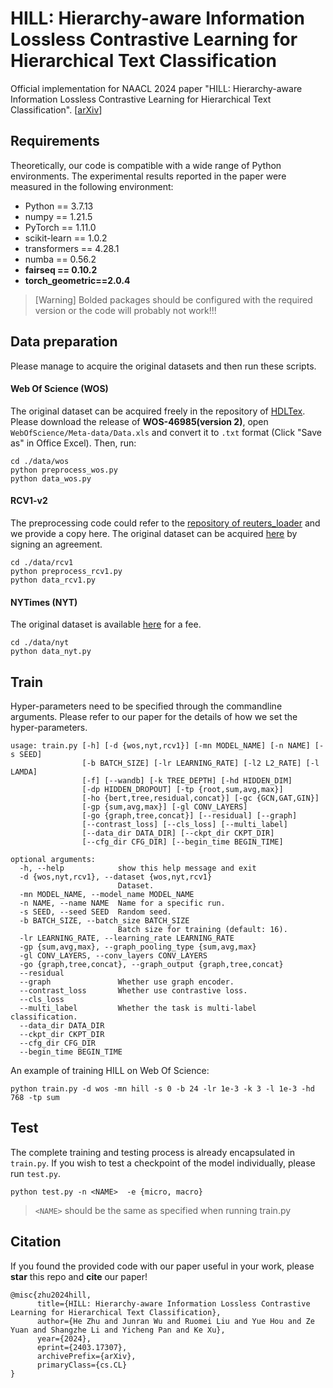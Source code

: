 # HILL: Hierarchy-aware Information Lossless Contrastive Learning for Hierarchical Text Classification

Official implementation for NAACL 2024 paper "HILL: Hierarchy-aware Information Lossless Contrastive Learning for Hierarchical Text Classification". [[arXiv](https://arxiv.org/abs/2403.17307)]

## Requirements

Theoretically, our code is compatible with a wide range of Python environments. The experimental results reported in the paper were measured in the following environment:

- Python == 3.7.13
- numpy == 1.21.5
- PyTorch == 1.11.0
- scikit-learn == 1.0.2
- transformers == 4.28.1
- numba == 0.56.2
- **fairseq == 0.10.2**
- **torch_geometric==2.0.4**

> [Warning] Bolded packages should be configured with the required version or the code will probably not work!!!

## Data preparation

Please manage to acquire the original datasets and then run these scripts.

#### Web Of Science (WOS)

The original dataset can be acquired freely in the repository of [HDLTex](https://github.com/kk7nc/HDLTex). Please download the release of **WOS-46985(version 2)**, open `WebOfScience/Meta-data/Data.xls` and convert it to `.txt` format (Click "Save as" in Office Excel). Then, run:

```
cd ./data/wos
python preprocess_wos.py
python data_wos.py
```

#### RCV1-v2

The preprocessing code could refer to the [repository of reuters_loader](https://github.com/ductri/reuters_loader) and we provide a copy here. The original dataset can be acquired [here](https://trec.nist.gov/data/reuters/reuters.html) by signing an agreement. 

```
cd ./data/rcv1
python preprocess_rcv1.py
python data_rcv1.py
```

#### NYTimes (NYT)

The original dataset is available [here](https://catalog.ldc.upenn.edu/LDC2008T19) for a fee. 

```
cd ./data/nyt
python data_nyt.py
```

## Train

Hyper-parameters need to be specified through the commandline arguments. Please refer to our paper for the details of how we set the hyper-parameters.

```
usage: train.py [-h] [-d {wos,nyt,rcv1}] [-mn MODEL_NAME] [-n NAME] [-s SEED]
                [-b BATCH_SIZE] [-lr LEARNING_RATE] [-l2 L2_RATE] [-l LAMDA]
                [-f] [--wandb] [-k TREE_DEPTH] [-hd HIDDEN_DIM]
                [-dp HIDDEN_DROPOUT] [-tp {root,sum,avg,max}]
                [-ho {bert,tree,residual,concat}] [-gc {GCN,GAT,GIN}]
                [-gp {sum,avg,max}] [-gl CONV_LAYERS]
                [-go {graph,tree,concat}] [--residual] [--graph]
                [--contrast_loss] [--cls_loss] [--multi_label]
                [--data_dir DATA_DIR] [--ckpt_dir CKPT_DIR]
                [--cfg_dir CFG_DIR] [--begin_time BEGIN_TIME]

optional arguments:
  -h, --help            show this help message and exit
  -d {wos,nyt,rcv1}, --dataset {wos,nyt,rcv1}
                        Dataset.
  -mn MODEL_NAME, --model_name MODEL_NAME
  -n NAME, --name NAME  Name for a specific run.
  -s SEED, --seed SEED  Random seed.
  -b BATCH_SIZE, --batch_size BATCH_SIZE
                        Batch size for training (default: 16).
  -lr LEARNING_RATE, --learning_rate LEARNING_RATE
  -gp {sum,avg,max}, --graph_pooling_type {sum,avg,max}
  -gl CONV_LAYERS, --conv_layers CONV_LAYERS
  -go {graph,tree,concat}, --graph_output {graph,tree,concat}
  --residual
  --graph               Whether use graph encoder.
  --contrast_loss       Whether use contrastive loss.
  --cls_loss
  --multi_label         Whether the task is multi-label classification.
  --data_dir DATA_DIR
  --ckpt_dir CKPT_DIR
  --cfg_dir CFG_DIR
  --begin_time BEGIN_TIME
```

An example of training HILL on Web Of Science:

```
python train.py -d wos -mn hill -s 0 -b 24 -lr 1e-3 -k 3 -l 1e-3 -hd 768 -tp sum
```

## Test

The complete training and testing process is already encapsulated in `train.py`. If you wish to test a checkpoint of the model individually, please run `test.py`.

```
python test.py -n <NAME>  -e {micro, macro}
```

> `<NAME>` should be the same as specified when running train.py

## Citation

If you found the provided code with our paper useful in your work, please **star** this repo and **cite** our paper!

```
@misc{zhu2024hill,
      title={HILL: Hierarchy-aware Information Lossless Contrastive Learning for Hierarchical Text Classification}, 
      author={He Zhu and Junran Wu and Ruomei Liu and Yue Hou and Ze Yuan and Shangzhe Li and Yicheng Pan and Ke Xu},
      year={2024},
      eprint={2403.17307},
      archivePrefix={arXiv},
      primaryClass={cs.CL}
}
```
